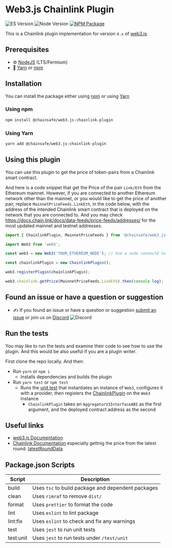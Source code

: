 # Web3.js Chainlink Plugin

![ES Version](https://img.shields.io/badge/ES-2020-yellow)
![Node Version](https://img.shields.io/badge/node-14.x-green)
[![NPM Package][npm-image]][npm-url]

This is a Chainlink plugin implementation for version `4.x` of [web3.js](https://github.com/web3/web3.js).

## Prerequisites

-   :gear: [NodeJS](https://nodejs.org/) (LTS/Fermium)
-   :toolbox: [Yarn](https://yarnpkg.com/) or [npm](https://www.npmjs.com/package/npm)

## Installation

You can install the package either using [npm](https://www.npmjs.com/package/web3) or using [Yarn](https://yarnpkg.com/package/web3)

### Using npm

```bash
npm install @chainsafe/web3.js-chainlink-plugin
```

### Using Yarn

```bash
yarn add @chainsafe/web3.js-chainlink-plugin
```

## Using this plugin

You can use this plugin to get the price of token-pairs from a Chainlink smart contract.

And here is a code snippet that get the Price of the pair `Link/Eth` from the Ethereum mainnet.
However, if you are connected to another Ethereum network other than the mainnet, or you would like to get the price of another pair, replace `MainnetPriceFeeds.LinkEth`, in the code below, with the address of the intended Chainlink smart contract that is deployed on the network that you are connected to. And you may check https://docs.chain.link/docs/data-feeds/price-feeds/addresses/ for the most updated mainnet and testnet addresses.

```typescript
import { ChainlinkPlugin, MainnetPriceFeeds } from '@chainsafe/web3.js-chainlink-plugin';

import Web3 from 'web3';

const web3 = new Web3('YOUR_ETHEREUM_NODE'); // Use a node connectd to mainnet, if you will keep using `MainnetPriceFeeds.LinkEth` bellow.

const chainlinkPlugin = new ChainlinkPlugin();

web3.registerPlugin(chainlinkPlugin);

web3.chainlink.getPrice(MainnetPriceFeeds.LinkEth).then(console.log);
```

## Found an issue or have a question or suggestion

-   :writing_hand: If you found an issue or have a question or suggestion [submit an issue](https://github.com/ChainSafe/web3.js-plugin-chainlink/issues/new) or join us on [Discord](https://discord.gg/yjyvFRP)
    ![Discord](https://img.shields.io/discord/593655374469660673.svg?label=Discord&logo=discord)

## Run the tests

You may like to run the tests and examine their code to see how to use the plugin. And this would be also useful if you are a plugin writer.

First clone the repo locally. And then:

-   Run `yarn` or `npm i`
    -   Installs dependencies and builds the plugin
-   Run `yarn test` or `npm test`
    -   Runs the [unit test](https://github.com/ChainSafe/web3.js-plugin-chainlink/blob/master/test/unit/plugin.test.ts) that instantiates an instance of `Web3`, configures it with a provider, then registers the [ChainlinkPlugin](https://github.com/ChainSafe/web3.js-plugin-chainlink/blob/master/src/index.ts) on the `Web3` instance
        -   `ChainlinkPlugin` takes an `AggregatorV3InterfaceABI` as the first argument, and the deployed contract address as the second

## Useful links

-   [web3.js Documentation](https://docs.web3js.org/)
-   [Chainlink Documentation](https://docs.chain.link/docs) especially gettnig the price from the latest round: [latestRoundData](https://docs.chain.link/docs/data-feeds/price-feeds/api-reference/#latestrounddata)

## Package.json Scripts

| Script    | Description                                        |
| --------- | -------------------------------------------------- |
| build     | Uses `tsc` to build package and dependent packages |
| clean     | Uses `rimraf` to remove `dist/`                    |
| format    | Uses `prettier` to format the code                 |
| lint      | Uses `eslint` to lint package                      |
| lint:fix  | Uses `eslint` to check and fix any warnings        |
| test      | Uses `jest` to run unit tests                      |
| test:unit | Uses `jest` to run tests under `/test/unit`        |

[npm-image]: https://img.shields.io/npm/v/web3-core-method.svg
[npm-url]: https://npmjs.org/packages/web3

